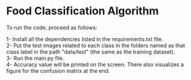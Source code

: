 # Food Classification Algorithm

To run the code, proceed as follows:

1- Install all the dependencies listed in the requirements.txt file.<br/>
2- Put the test images related to each class in the folders named as that class label in the path "data/test" (the same as the training dataset).<br/>
3- Run the main.py file.<br/>
4- Accuracy value will be printed on the screen. There also visualizes a figure for the confusion matrix at the end.
